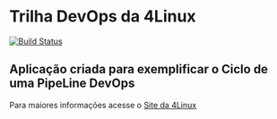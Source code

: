 # Trilha DevOps da 4Linux

<!-- Altere a Flag abaixo com sua URL do Travis -->
[![Build Status](https://travis-ci.org/wfsWellington/DevOpsLab-HelloWorld.svg?branch=master)](https://travis-ci.org/wfsWellington/DevOpsLab-HelloWorld)
## Aplicação criada para exemplificar o Ciclo de uma PipeLine DevOps


Para maiores informações acesse o [Site da 4Linux](https://www.4linux.com.br/cursos/devops)
